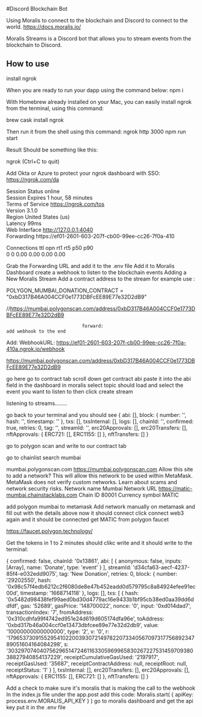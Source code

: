#Discord Blockchain Bot

Using Moralis to connect to the blockchain and Discord to connect to the world. 
 https://docs.moralis.io/

Moralis Streams is a Discord bot that allows you to stream events from the blockchain to Discord.

## How to use

install ngrok 

When you are ready to run your dapp using the command below:
npm i

With Homebrew already installed on your Mac, you can easily install ngrok from the terminal, using this command:

brew cask install ngrok

Then run it from the shell using this command:
ngrok http 3000
npm run start

Result Should be something like this:

ngrok                                                           (Ctrl+C to quit)
                                                                                
Add Okta or Azure to protect your ngrok dashboard with SSO: https://ngrok.com/da
                                                                                
Session Status                online                                            
Session Expires               1 hour, 58 minutes                                
Terms of Service              https://ngrok.com/tos                             
Version                       3.1.0                                             
Region                        United States (us)                                
Latency                       99ms                                              
Web Interface                 http://127.0.0.1:4040                             
Forwarding                    https://ef01-2601-603-207f-cb00-99ee-cc26-7f0a-410
                                                                                
Connections                   ttl     opn     rt1     rt5     p50     p90       
                              0       0       0.00    0.00    0.00    0.00      
                        
Grab the Forwarding URL and add it to the .env file
Add it to Moralis Dashboard create a webhook to listen to the blockchain events
Adding a New Moralis Stream
Add a contract address to the stream for example use :

POLYGON_MUMBAI_DONATION_CONTRACT = "0xbD317B46A004CCF0e1773DBFcEE89E77e32D2dB9" 

//https://mumbai.polygonscan.com/address/0xbD317B46A004CCF0e1773DBFcEE89E77e32D2dB9
                                    

                                forward:                                        add webhook to the end 
Add: WebhookURL: https://ef01-2601-603-207f-cb00-99ee-cc26-7f0a-410a.ngrok.io/webhook

https://mumbai.polygonscan.com/address/0xbD317B46A004CCF0e1773DBFcEE89E77e32D2dB9

go here go to contract tab scroll down get contract abi
paste it into the abi field in the dashboard in moralis
select topic should load and select the event you want to listen to
then click create stream

listening to streams........

go back to your terminal and you should see 
{
  abi: [],
  block: { number: '', hash: '', timestamp: '' },
  txs: [],
  txsInternal: [],
  logs: [],
  chainId: '',
  confirmed: true,
  retries: 0,
  tag: '',
  streamId: '',
  erc20Approvals: [],
  erc20Transfers: [],
  nftApprovals: { ERC721: [], ERC1155: [] },
  nftTransfers: []
}

go to polygon scan and write to our contract tab

go to chainlist 
search mumbai

mumbai.polygonscan.com
https://mumbai.polygonscan.com
Allow this site to add a network?
This will allow this network to be used within MetaMask.
MetaMask does not verify custom networks.
Learn about scams and network security risks.
Network name
Mumbai
Network URL
https://matic-mumbai.chainstacklabs.com
Chain ID
80001
Currency symbol
MATIC


add polygon mumbai to metamask
Add network manually on metamask and fill out with the details above
now it should connect
click connect web3 again and it should be connected 
get MATIC from polygon faucet 

https://faucet.polygon.technology/

Get the tokens in 1 to 2 minutes
should clikc write and it should write to the terminal:

{
  confirmed: false,
  chainId: '0x13861',
  abi: [
    {
      anonymous: false,
      inputs: [Array],
      name: 'Donate',
      type: 'event'
    }
  ],
  streamId: 'd34cfa63-aecf-4237-85f4-e032edd9075',
  tag: 'New Donation',
  retries: 0,
  block: {
    number: '29202550',
    hash: '0x98c57f4edb6212c2f6080de8e47b452eadd0d579795c8a84924efee91ec00d',
    timestamp: '1668714118'
  },
  logs: [],
  txs: [
    {
      hash: '0x5482d98438fef99aed0bd30d4779ac16e9433b1bf95cb38ed0aa39dd6ddfdf',
      gas: '52689',
      gasPrice: '148700022',
      nonce: '0',
      input: '0xd014dad7',
      transactionIndex: '7',
      fromAddress: '0x310cdhfa99f4742ed951e24d619d605174dfa96e',
      toAddress: '0xbd317b46a004ccf0e13473dbfcee89e77e32d2db9',
      value: '10000000000000000',
      type: '2',
      v: '0',
      r: '17965373091552954102200393072149782207334056709731775689234789051604164084298',
      s: '3032970740407562965147246116330596996583026722753145970938038827940854137229',
      receiptCumulativeGasUsed: '2197917',
      receiptGasUsed: '35687',
      receiptContractAddress: null,
      receiptRoot: null,
      receiptStatus: '1'
    }
  ],
  txsInternal: [],
  erc20Transfers: [],
  erc20Approvals: [],
  nftApprovals: { ERC1155: [], ERC721: [] },
  nftTransfers: []
}

Add a check to make sure it's moralis that is making the call to the webhook
In the index.js file 
under the app.post add this code:
Moralis.start(
    {
        apiKey: process.env.MORALIS_API_KEY
    }
)
go to moralis dashboard and get the api key
put it in the .env file